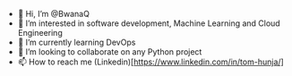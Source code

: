 - 👋 Hi, I’m @BwanaQ
- 👀 I’m interested in software development, Machine Learning and Cloud Engineering
- 🌱 I’m currently learning DevOps
- 💞️ I’m looking to collaborate on any Python project
- 📫 How to reach me (Linkedin)[https://www.linkedin.com/in/tom-hunja/]

<!---
BwanaQ/BwanaQ is a ✨ special ✨ repository because its `README.md` (this file) appears on your GitHub profile.
You can click the Preview link to take a look at your changes.
--->
